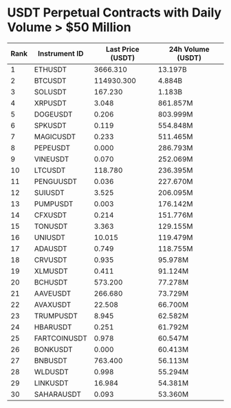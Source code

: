 # USDT Perpetual Contracts with Daily Volume > $50 Million

| Rank | Instrument ID | Last Price (USDT) | 24h Volume (USDT) |
|------|---------------|-------------------|-------------------|
| 1 | ETHUSDT | 3666.310 | 13.197B |
| 2 | BTCUSDT | 114930.300 | 4.884B |
| 3 | SOLUSDT | 167.230 | 1.183B |
| 4 | XRPUSDT | 3.048 | 861.857M |
| 5 | DOGEUSDT | 0.206 | 803.999M |
| 6 | SPKUSDT | 0.119 | 554.848M |
| 7 | MAGICUSDT | 0.233 | 511.465M |
| 8 | PEPEUSDT | 0.000 | 286.793M |
| 9 | VINEUSDT | 0.070 | 252.069M |
| 10 | LTCUSDT | 118.780 | 236.395M |
| 11 | PENGUUSDT | 0.036 | 227.670M |
| 12 | SUIUSDT | 3.525 | 206.095M |
| 13 | PUMPUSDT | 0.003 | 176.142M |
| 14 | CFXUSDT | 0.214 | 151.776M |
| 15 | TONUSDT | 3.363 | 129.155M |
| 16 | UNIUSDT | 10.015 | 119.479M |
| 17 | ADAUSDT | 0.749 | 118.755M |
| 18 | CRVUSDT | 0.935 | 95.978M |
| 19 | XLMUSDT | 0.411 | 91.124M |
| 20 | BCHUSDT | 573.200 | 77.278M |
| 21 | AAVEUSDT | 266.680 | 73.729M |
| 22 | AVAXUSDT | 22.508 | 66.700M |
| 23 | TRUMPUSDT | 8.945 | 62.582M |
| 24 | HBARUSDT | 0.251 | 61.792M |
| 25 | FARTCOINUSDT | 0.978 | 60.547M |
| 26 | BONKUSDT | 0.000 | 60.413M |
| 27 | BNBUSDT | 763.400 | 56.113M |
| 28 | WLDUSDT | 0.998 | 55.294M |
| 29 | LINKUSDT | 16.984 | 54.381M |
| 30 | SAHARAUSDT | 0.093 | 53.360M |
